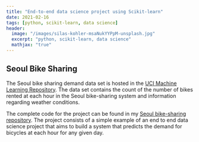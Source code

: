 ```yaml
---
title: "End-to-end data science project using Scikit-learn"
date: 2021-02-16
tags: [python, scikit-learn, data science]
header:
  image: "/images/silas-kohler-msaNukYYPpM-unsplash.jpg"
  excerpt: "python, scikit-learn, data science"
  mathjax: "true"
---
```


## Seoul Bike Sharing

The Seoul bike sharing demand data set is hosted in the [UCI Machine Learning Repository](https://archive.ics.uci.edu/ml/index.php). The data set contains the count of the number of bikes rented at each hour in the Seoul bike-sharing system and information regarding weather conditions. 

The complete code for the project can be found in my [Seoul bike-sharing repository](https://github.com/JuanPabloHA/Seoul_Bike_Sharing/tree/main/notebooks). The project consists of a simple example of an end to end data science project that aims to build a system that predicts the demand for bicycles at each hour for any given day. 
